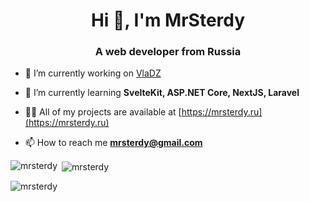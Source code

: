 <h1 align="center">Hi 👋, I'm MrSterdy</h1>
<h3 align="center">A web developer from Russia</h3>

- 🔭 I’m currently working on [VlaDZ](https://github.com/MrSterdy/vladz)

- 🌱 I’m currently learning **SvelteKit, ASP.NET Core, NextJS, Laravel**

- 👨‍💻 All of my projects are available at [https://mrsterdy.ru](https://mrsterdy.ru)

- 📫 How to reach me **mrsterdy@gmail.com**

<p><img align="left" src="https://github-readme-stats.vercel.app/api/top-langs?username=mrsterdy&show_icons=true&locale=en&layout=compact" alt="mrsterdy" /></p>

<p>&nbsp;<img align="center" src="https://github-readme-stats.vercel.app/api?username=mrsterdy&show_icons=true&locale=en" alt="mrsterdy" /></p>

<p><img align="center" src="https://github-readme-streak-stats.herokuapp.com/?user=mrsterdy&" alt="mrsterdy" /></p>
